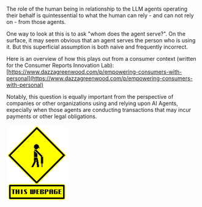 The role of the human being in relationship to the LLM agents operating their behalf is quintessential to what the human can rely - and can not rely on - from those agents.  

One way to look at this is to ask "whom does the agent serve?".  On the surface, it may seem obvious that an agent serves the person who is using it. But this superficial assumption is both naive and frequently incorrect.

Here is an overview of how this plays out from a consumer context (written for the Consumer Reports Innovation Lab): [https://www.dazzagreenwood.com/p/empowering-consumers-with-personal](https://www.dazzagreenwood.com/p/empowering-consumers-with-personal)

Notably, this question is equally important from the perspective of companies or other organizations using and relying upon AI Agents, expecially when those agents are conducting transactions that may incur payments or other legal obligations.  

![Page Under Construction](../assets/images/under-construction-1.gif)
